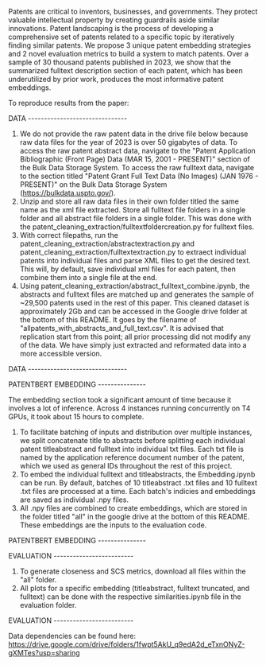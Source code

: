 Patents are critical to inventors, businesses, and governments. They protect valuable intellectual property by creating guardrails aside similar innovations. Patent landscaping is the process of developing a comprehensive set of patents related to a specific topic by iteratively finding similar patents. We propose 3 unique patent embedding strategies and 2 novel evaluation metrics to build a system to match patents. Over a sample of 30 thousand patents published in 2023, we show that the summarized fulltext description section of each patent, which has been underutilized by prior work, produces the most informative patent embeddings. 

To reproduce results from the paper:

DATA ------------------------------- 
1. We do not provide the raw patent data in the drive file below because raw data files for the year of 2023 is over 50 gigabytes of data. To access the raw patent abstract data, navigate to the "Patent Application Bibliographic (Front Page) Data (MAR 15, 2001 - PRESENT)" section of the Bulk Data Storage System. To access the raw fulltext data, navigate to the section titled "Patent Grant Full Text Data (No Images) (JAN 1976 - PRESENT)" on the Bulk Data Storage System (https://bulkdata.uspto.gov/).
2. Unzip and store all raw data files in their own folder titled the same name as the xml file extracted. Store all fulltext file folders in a single folder and all abstract file folders in a single folder. This was done with the patent_cleaning_extraction/fulltextfoldercreation.py for fulltext files.
3. With correct filepaths, run the patent_cleaning_extraction/abstractextraction.py and patent_cleaning_extraction/fulltextextraction.py to extraect individual patents into individual files and parse XML files to get the desired text. This will, by default, save individual xml files for each patent, then combine them into a single file at the end.
4. Using patent_cleaning_extraction/abstract_fulltext_combine.ipynb, the abstracts and fulltext files are matched up and generates the sample of ~29,500 patents used in the rest of this paper. This cleaned dataset is approximately 2Gb and can be accessed in the Google drive folder at the bottom of this README. It goes by the filename of "allpatents_with_abstracts_and_full_text.csv". It is advised that replication start from this point; all prior processing did not modify any of the data. We have simply just extracted and reformated data into a more accessible version.

DATA -------------------------------




PATENTBERT EMBEDDING ---------------

The embedding section took a significant amount of time because it involves a lot of inference. Across 4 instances running concurrently on T4 GPUs, it took about 15 hours to complete. 

1. To facilitate batching of inputs and distribution over multiple instances, we split concatenate title to abstracts before splitting each individual patent titleabstract and fulltext into individual txt files. Each txt file is named by the application reference document number of the patent, which we used as general IDs throughout the rest of this project.
2. To embed the individual fulltext and titleabstracts, the Embedding.ipynb can be run. By default, batches of 10 titleabstract .txt files and 10 fulltext .txt files are processed at a time. Each batch's indicies and embeddings are saved as individual .npy files.
3. All .npy files are combined to create embeddings, which are stored in the folder titled "all" in the google drive at the bottom of this README. These embeddings are the inputs to the evaluation code.

PATENTBERT EMBEDDING ---------------




EVALUATION -------------------------
1. To generate closeness and SCS metrics, download all files within the "all" folder.
2. All plots for a specific embedding (titleabstract, fulltext truncated, and fulltext) can be done with the respective similarities.ipynb file in the evaluation folder.
   
EVALUATION -------------------------

Data dependencies can be found here: https://drive.google.com/drive/folders/1fwpt5AkU_q9edA2d_eTxnONyZ-gXMTes?usp=sharing

